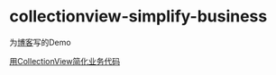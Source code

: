 # collectionview-simplify-business

为[博客](https://madordie.github.io)写的Demo

[用CollectionView简化业务代码](https://madordie.github.io/post/ios-tool-collectionview-simplify-business)
